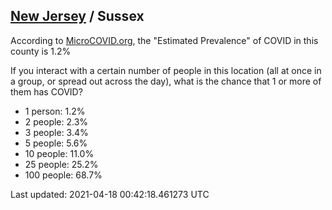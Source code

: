 
## [New Jersey](/united-states/new-jersey) / Sussex

According to [MicroCOVID.org](http://microcovid.org),
the "Estimated Prevalence" of COVID in this county is 1.2%

If you interact with a certain number of people in this location
(all at once in a group, or spread out across the day), what is the chance that
1 or more of them has COVID?

- 1 person: 1.2%
- 2 people: 2.3%
- 3 people: 3.4%
- 5 people: 5.6%
- 10 people: 11.0%
- 25 people: 25.2%
- 100 people: 68.7%

Last updated: 2021-04-18 00:42:18.461273 UTC
